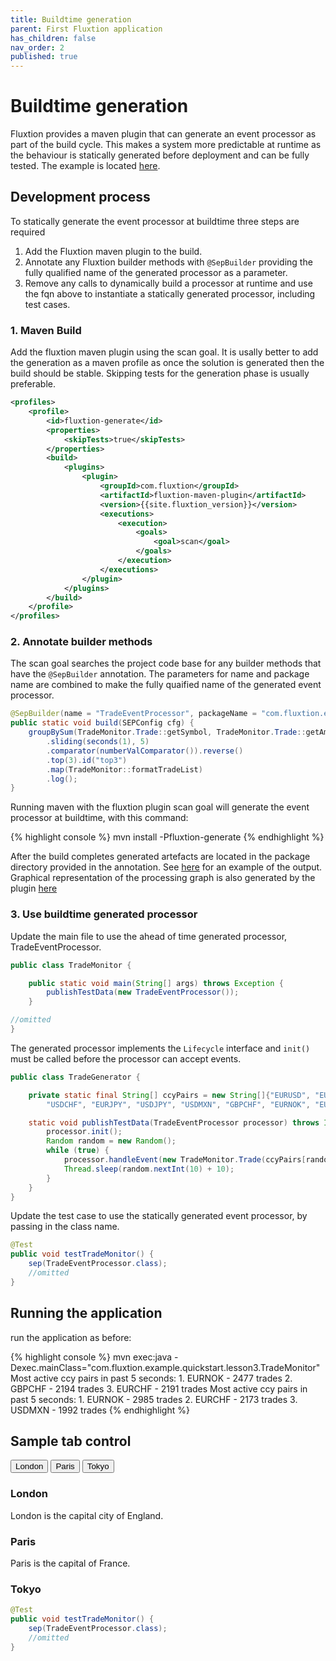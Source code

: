```yaml
---
title: Buildtime generation
parent: First Fluxtion application
has_children: false
nav_order: 2
published: true
---
```


# Buildtime generation
Fluxtion provides a maven plugin that can generate an event processor as part of the build cycle. 
This makes a system more predictable at runtime as the behaviour is statically generated before deployment and can be fully tested.
The example is located [here](https://github.com/v12technology/fluxtion/tree/{{site.fluxtion_version}}/examples/quickstart/lesson-3).

## Development process
To statically generate the event processor at buildtime three steps are required
1. Add the Fluxtion maven plugin to the build.
1. Annotate any Fluxtion builder methods with `@SepBuilder` providing the fully qualified name of the generated processor as a parameter.
1. Remove any calls to dynamically build a processor at runtime and use the fqn above to instantiate a statically generated processor, including test cases.

### 1. Maven Build
Add the fluxtion maven plugin using the scan goal. It is usally better to add the generation as a maven profile 
as once the solution is generated then the build should be stable. Skipping tests for the generation phase is usually preferable.

```xml
<profiles>
    <profile>
        <id>fluxtion-generate</id>
        <properties>
            <skipTests>true</skipTests>
        </properties>
        <build>
            <plugins>
                <plugin>
                    <groupId>com.fluxtion</groupId>
                    <artifactId>fluxtion-maven-plugin</artifactId>
                    <version>{{site.fluxtion_version}}</version>
                    <executions>
                        <execution>
                            <goals>
                                <goal>scan</goal>
                            </goals>
                        </execution>
                    </executions>
                </plugin>
            </plugins>
        </build>
    </profile>
</profiles>
```

### 2. Annotate builder methods
The scan goal searches the project code base for any builder methods that have the `@SepBuilder` annotation. 
The parameters for name and package name are combined to make the fully quaified name of the generated event processor.

```java
@SepBuilder(name = "TradeEventProcessor", packageName = "com.fluxtion.example.quickstart.lesson3.generated")
public static void build(SEPConfig cfg) {
    groupBySum(TradeMonitor.Trade::getSymbol, TradeMonitor.Trade::getAmount)
        .sliding(seconds(1), 5)
        .comparator(numberValComparator()).reverse()
        .top(3).id("top3")
        .map(TradeMonitor::formatTradeList)
        .log();
}
```

Running maven with the fluxtion plugin scan goal will generate the event processor at buildtime, with this command:

{% highlight console %}
mvn install -Pfluxtion-generate
{% endhighlight %}

After the build completes generated artefacts are located in the package directory provided in the annotation. 
See [here](https://github.com/v12technology/fluxtion/tree/{{site.fluxtion_version}}/examples/quickstart/lesson-3/src/main/java/com/fluxtion/example/quickstart/lesson3/generated) 
for an example of the output. Graphical representation of the processing graph is also generated
by the plugin [here](https://github.com/v12technology/fluxtion/blob/{{site.fluxtion_version}}/examples/quickstart/lesson-3/src/main/resources/com/fluxtion/example/quickstart/lesson3/generated/TradeEventProcessor.png)

### 3. Use buildtime generated processor
Update the main file to use the ahead of time generated processor, TradeEventProcessor.

```java
public class TradeMonitor {

    public static void main(String[] args) throws Exception {
        publishTestData(new TradeEventProcessor());
    }

//omitted 
}
```

The generated processor implements the `Lifecycle` interface and `init()` must be
called before the processor can accept events.

```java
public class TradeGenerator {

    private static final String[] ccyPairs = new String[]{"EURUSD", "EURCHF", "EURGBP", "GBPUSD",
        "USDCHF", "EURJPY", "USDJPY", "USDMXN", "GBPCHF", "EURNOK", "EURSEK"};

    static void publishTestData(TradeEventProcessor processor) throws InterruptedException {
        processor.init();
        Random random = new Random();
        while (true) {
            processor.handleEvent(new TradeMonitor.Trade(ccyPairs[random.nextInt(ccyPairs.length)], random.nextInt(100) + 10));
            Thread.sleep(random.nextInt(10) + 10);
        }
    }
}
```

Update the test case to use the statically generated event processor, by passing in the class name.

```java
@Test
public void testTradeMonitor() {
    sep(TradeEventProcessor.class);
    //omitted
}
```

## Running the application

run the application as before:

{% highlight console %}
mvn exec:java -Dexec.mainClass="com.fluxtion.example.quickstart.lesson3.TradeMonitor"
 Most active ccy pairs in past 5 seconds:
         1. EURNOK - 2477 trades
         2. GBPCHF - 2194 trades
         3. EURCHF - 2191 trades
 Most active ccy pairs in past 5 seconds:
         1. EURNOK - 2985 trades
         2. EURCHF - 2173 trades
         3. USDMXN - 1992 trades
{% endhighlight %}

## Sample tab control

<div class="tab">
  <button class="tablinks" onclick="openCity(event, 'London')" id="defaultOpen">London</button>
  <button class="tablinks" onclick="openCity(event, 'Paris')">Paris</button>
  <button class="tablinks" onclick="openCity(event, 'Tokyo')">Tokyo</button>
</div>

<div id="London" class="tabcontent">
  <h3>London</h3>
  <p>London is the capital city of England.</p>
</div>

<div id="Paris" class="tabcontent">
  <h3>Paris</h3>
  <p>Paris is the capital of France.</p> 
</div>

<div id="Tokyo" class="tabcontent">
  <h3>Tokyo</h3>
  <p>

```java
@Test
public void testTradeMonitor() {
    sep(TradeEventProcessor.class);
    //omitted
}
```

</p>
</div>


<script>
document.getElementById("defaultOpen").click();
</script>